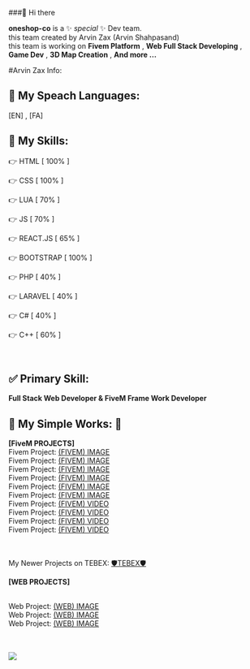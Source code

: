 ###👋 Hi there

**oneshop-co** is a ✨ _special_ ✨ Dev team.<br>
this team created by Arvin Zax (Arvin Shahpasand)<br>
this team is working on **Fivem Platform** , **Web Full Stack Developing** , **Game Dev** , **3D Map Creation** , **And more ...**

#Arvin Zax Info:

<h2>📢 My Speach Languages:</h2>
[EN] , [FA]

<h2>💎 My Skills:</h2>
<p>👉 HTML         [ 100% ]</p>
<p>👉 CSS          [ 100% ]</p>
<p>👉 LUA          [ 70% ]</p>
<p>👉 JS           [ 70% ]</p>
<p>👉 REACT.JS     [ 65% ]</p>
<p>👉 BOOTSTRAP    [ 100% ]</p>
<p>👉 PHP          [ 40% ]</p>
<p>👉 LARAVEL      [ 40% ]</p>
<p>👉 C#           [ 40% ]</p>
<p>👉 C++          [ 60% ]</p>
<br>
<h2>✅ Primary Skill:</h2>

**Full Stack Web Developer & FiveM Frame Work Developer**


<h2>💢 My Simple Works: 💢</h2>

**[FiveM PROJECTS]**
<br>Fivem Project: <a href="https://media.discordapp.net/attachments/1055191788035506246/1055192285530296320/[FIVEM] IMAGE.png">(FIVEM) IMAGE</a>
<br>Fivem Project: <a href="https://media.discordapp.net/attachments/1055361559838326854/1055362383457042432/[FIVEM] IMAGE.png">(FIVEM) IMAGE</a>
<br>Fivem Project: <a href="https://media.discordapp.net/attachments/1060676777946644670/1060678582990557226/Annotation_2023-01-06_011309.png">(FIVEM) IMAGE</a>
<br>Fivem Project: <a href="https://media.discordapp.net/attachments/1073590030204944454/1073590279547916390/Annotation_2023-02-10_154152.png">(FIVEM) IMAGE</a>
<br>Fivem Project: <a href="https://media.discordapp.net/attachments/1055361674179256410/1055362711350947840/green-fluid-background-frame_53876-114482_1.png">(FIVEM) IMAGE</a>
<br>Fivem Project: <a href="https://media.discordapp.net/attachments/1055361716197793812/1055363151933231124/green-fluid-background-frame_53876-114482_2.png">(FIVEM) IMAGE</a>
<br>Fivem Project: <a href="https://cdn.discordapp.com/attachments/1055361848075100202/1055364835455545424/Dd2.mp4">(FIVEM) VIDEO</a>
<br>Fivem Project: <a href="https://cdn.discordapp.com/attachments/932637745162096671/1047928328075608104/radial-menu.mp4">(FIVEM) VIDEO</a>
<br>Fivem Project: <a href="https://cdn.discordapp.com/attachments/1055361753145425970/1055363522600648794/NEWBIE_ONESHOP.mp4">(FIVEM) VIDEO</a>
<br>Fivem Project: <a href="https://cdn.discordapp.com/attachments/1078395244447543297/1078408422250266714/headlight.mp4">(FIVEM) VIDEO</a>

<br><br>My Newer Projects on TEBEX: <a href="https://oneshop.tebex.io/">🛡TEBEX🛡</a>

**[WEB PROJECTS]**

<br>Web Project: <a href="https://media.discordapp.net/attachments/979691021908733965/1083104148557398056/Annotation_2023-03-08_223415.png">(WEB) IMAGE</a>
<br>Web Project: <a href="https://media.discordapp.net/attachments/979691021908733965/1083104148838420531/Annotation_2023-03-08_223507.png">(WEB) IMAGE</a>
<br>Web Project: <a href="https://media.discordapp.net/attachments/979691021908733965/1083104149115261008/purple-free-admin-dashboard-e1597995165506.png">(WEB) IMAGE</a>

<br><br>
<a href="https://visitcount.itsvg.in">
  <img src="https://visitcount.itsvg.in/api?id=oneshop-co&label=Profile%20Views&color=2&icon=0&pretty=false" />
</a>
